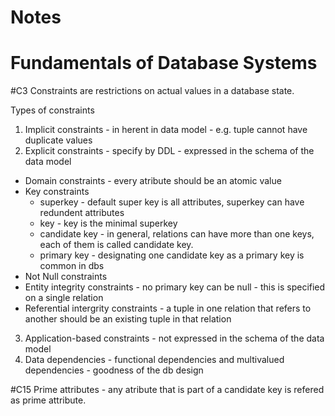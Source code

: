# Notes
# Fundamentals of Database Systems

#C3
Constraints are restrictions on actual values in a database state.

Types of constraints
 1. Implicit constraints - in herent in data model - e.g. tuple cannot have duplicate values
 2. Explicit constraints - specify by DDL - expressed in the schema of the data model 
   - Domain constraints - every atribute should be an atomic value
   - Key constraints
     - superkey - default super key is all attributes, superkey can have redundent attributes
     - key - key is the minimal superkey
     - candidate key - in general, relations can have more than one keys, each of them is called candidate key.
     - primary key - designating one candidate key as a primary key is common in dbs
   - Not Null constraints
   - Entity integrity constraints - no primary key can be null - this is specified on a single relation
   - Referential intergrity constraints - a tuple in one relation that refers to another should be an existing tuple in that relation
 3. Application-based constraints - not expressed in the schema of the data model
 4. Data dependencies - functional dependencies and multivalued dependencies - goodness of the db design


#C15
Prime attributes - any atribute that is part of a candidate key is refered as prime attribute.
